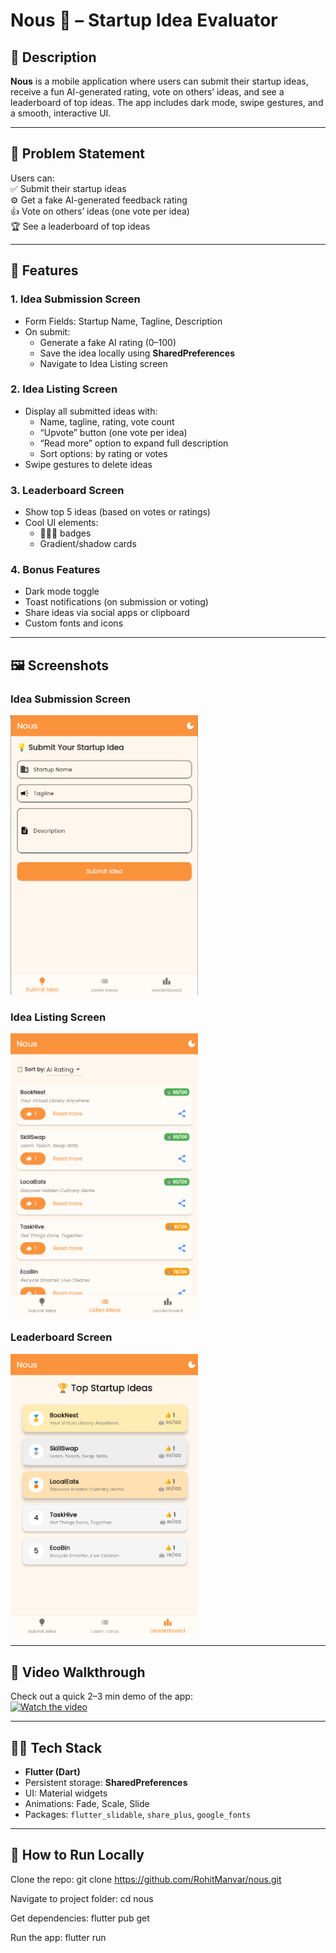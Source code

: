 # Nous 🚀 – Startup Idea Evaluator

## 📌 Description
**Nous** is a mobile application where users can submit their startup ideas, receive a fun AI-generated rating, vote on others’ ideas, and see a leaderboard of top ideas. The app includes dark mode, swipe gestures, and a smooth, interactive UI.  

---

## 🧠 Problem Statement
Users can:  
✅ Submit their startup ideas  
⚙️ Get a fake AI-generated feedback rating  
👍 Vote on others’ ideas (one vote per idea)  
🏆 See a leaderboard of top ideas  

---

## 🧱 Features

### 1. Idea Submission Screen
- Form Fields: Startup Name, Tagline, Description  
- On submit:
  - Generate a fake AI rating (0–100)
  - Save the idea locally using **SharedPreferences**
  - Navigate to Idea Listing screen  

### 2. Idea Listing Screen
- Display all submitted ideas with:
  - Name, tagline, rating, vote count
  - “Upvote” button (one vote per idea)
  - “Read more” option to expand full description
  - Sort options: by rating or votes
- Swipe gestures to delete ideas  

### 3. Leaderboard Screen
- Show top 5 ideas (based on votes or ratings)
- Cool UI elements:
  - 🥇🥈🥉 badges
  - Gradient/shadow cards
 

### 4. Bonus Features
- Dark mode toggle  
- Toast notifications (on submission or voting)  
- Share ideas via social apps or clipboard  
- Custom fonts and icons  

---

## 🖼 Screenshots

### Idea Submission Screen
<img src="screenshots/MainScreen.png" width="300" alt="Idea Submission Screen">

### Idea Listing Screen
<img src="screenshots/ListenIdea.png" width="300" alt="Idea Listing Screen">

### Leaderboard Screen
<img src="screenshots/Leadboard.png" width="300" alt="Leaderboard Screen">

---

## 🎥 Video Walkthrough
Check out a quick 2–3 min demo of the app:  
[![Watch the video](https://img.youtube.com/vi/YOUR_VIDEO_ID/0.jpg)](https://youtu.be/YOUR_VIDEO_ID)  

---

## 🧑‍💻 Tech Stack
- **Flutter (Dart)**  
- Persistent storage: **SharedPreferences**  
- UI: Material widgets  
- Animations: Fade, Scale, Slide  
- Packages: `flutter_slidable`, `share_plus`, `google_fonts`  

---

## 🚀 How to Run Locally
Clone the repo:
git clone https://github.com/RohitManvar/nous.git

Navigate to project folder:
cd nous

Get dependencies:
flutter pub get

Run the app:
flutter run

